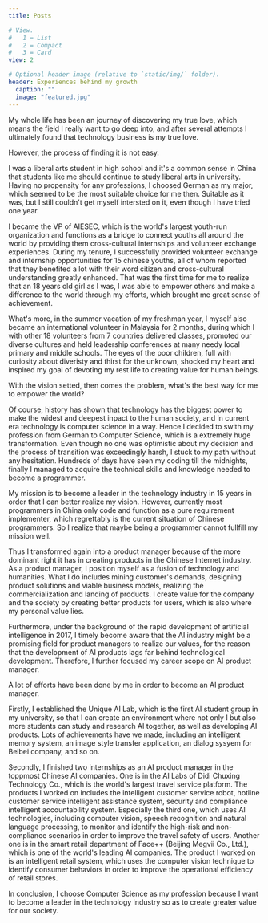 ```yaml
---
title: Posts

# View.
#   1 = List
#   2 = Compact
#   3 = Card
view: 2

# Optional header image (relative to `static/img/` folder).
header: Experiences behind my growth
  caption: ""
  image: "featured.jpg"
---
```


My whole life has been an journey of discovering my true love, which means the field I really want to go deep into, and after several attempts I ultimately found that technology business is my true love.

However, the process of finding it is not easy. 

I was a liberal arts student in high school and it's a common sense in China that students like me should continue to study liberal arts in university. Having no propensity for any professions, I choosed German as my major, which seemed to be the most suitable choice for me then. Suitable as it was, but I still couldn't get myself intersted on it, even though I have tried one year. 

I became the VP of AIESEC, which is the world's largest youth-run organization and functions as a bridge to connect youths all around the world by providing them cross-cultural internships and volunteer exchange experiences. During my tenure, I successfully provided volunteer exchange and internship opportunities for 15 chinese youths, all of whom reported that they benefited a lot with their word citizen and cross-cultural understanding greatly enhanced. That was the first time for me to realize that an 18 years old girl as I was, I was able to empower others and make a difference to the world through my efforts, which brought me great sense of achievement. 

What's more, in the summer vacation of my freshman year, I myself also became an international volunteer in Malaysia for 2 months, during which I with other 18 volunteers from 7 countries delivered classes, promoted our diverse cultures and held leadership conferences at many needy local primary and middle schools. The eyes of the poor children, full with curiosity about diveristy and thirst for the unknown, shocked my heart and inspired my goal of devoting my rest life to creating value for human beings. 

With the vision setted, then comes the problem, what's the best way for me to empower the world?

Of course, history has shown that technology has the biggest power to make the widest and deepest inpact to the human society, and in current era technology is computer science in a way. Hence I decided to swith my profession from German to Computer Science, which is a extremely huge transformation. Even though no one was optimistic about my decision and the process of transition was exceedingly harsh, I stuck to my path without any hesitation. Hundreds of days have seen my coding till the midnights, finally I managed to acquire the technical skills and knowledge needed to become a programmer. 

My mission is to become a leader in the technology industry in 15 years in order that I can better realize my vision. However, currently most programmers in China only code and function as a pure requirement implementer, which regrettably is the current situation of Chinese programmers. So I realize that maybe being a programmer cannot fullfill my mission well. 

Thus I transformed again into a product manager because of the more dominant right it has in creating products in the Chinese Internet industry. As a product manager, I position myself as a fusion of technology and humanities. What I do includes mining customer's demands, designing product solutions and viable business models, realizing the commercialization and landing of products. I create value for the company and the society by creating better products for users, which is also where my personal value lies. 

Furthermore, under the background of the rapid development of artificial intelligence in 2017, I timely become aware that the AI industry might be a promising field for product managers to realize our values, for the reason that the development of AI products lags far behind technological development. Therefore, I further focused my career scope on AI product manager.

A lot of efforts have been done by me in order to become an AI product manager. 

Firstly, I established the Unique AI Lab, which is the first AI student group in my university, so that I can create an environment where not only I but also more students can study and research AI together, as well as developing AI products. Lots of achievements have we made, including an intelligent memory system, an image style transfer application, an dialog sysyem for Beibei company, and so on.

Secondly, I finished two internships as an AI product manager in the toppmost Chinese AI companies. One is in the AI Labs of Didi Chuxing Technology Co., which is the world's largest travel service platform. The products I worked on includes the intelligent customer service robot, hotline customer service intelligent assistance system, security and compliance intelligent accountability system. Especially the third one, which uses AI technologies, including computer vision, speech recognition and natural language processing, to monitor and identify the high-risk and non-compliance scenarios in order to improve the travel safety of users. Another one is in the smart retail department of Face++  (Beijing Megvii Co., Ltd.), which is one of the world's leading AI companies. The product I worked on is an intelligent retail system, which uses the computer vision technique to identify consumer behaviors in order to improve the operational efficiency of retail stores.

In conclusion, I choose Computer Science as my profession because I want to become a leader in the technology industry so as to create greater value for our society. 